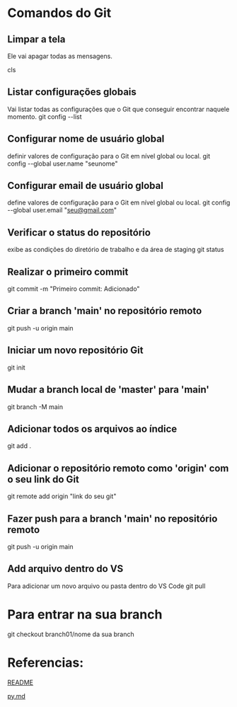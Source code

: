 # Comandos do Git

## Limpar a tela
Ele vai apagar todas as mensagens.

cls

## Listar configurações globais
Vai listar todas as configurações que o Git que conseguir encontrar naquele momento.
git config --list

## Configurar nome de usuário global
definir valores de configuração para o Git em nível global ou local.
git config --global user.name "seunome"

## Configurar email de usuário global
define valores de configuração para o Git em nível global ou local.
git config --global user.email "seu@gmail.com"

## Verificar o status do repositório
exibe as condições do diretório de trabalho e da área de staging
git status

## Realizar o primeiro commit
git commit -m "Primeiro commit: Adicionado"

## Criar a branch 'main' no repositório remoto
git push -u origin main

## Iniciar um novo repositório Git
git init

## Mudar a branch local de 'master' para 'main'
git branch -M main

## Adicionar todos os arquivos ao índice
git add .

## Adicionar o repositório remoto como 'origin' com o seu link do Git
git remote add origin "link do seu git"

## Fazer push para a branch 'main' no repositório remoto
git push -u origin main

## Add arquivo dentro do VS
Para adicionar um novo arquivo ou pasta dentro do VS Code
git pull

# Para entrar na sua branch
git checkout branch01/nome da sua branch

# Referencias:
[README](README.md)

[py.md](py.md)
